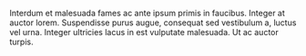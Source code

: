---
---

Interdum et malesuada fames ac ante ipsum primis in faucibus. Integer at auctor lorem. Suspendisse purus augue, consequat sed vestibulum a, luctus vel urna. Integer ultricies lacus in est vulputate malesuada. Ut ac auctor turpis.
